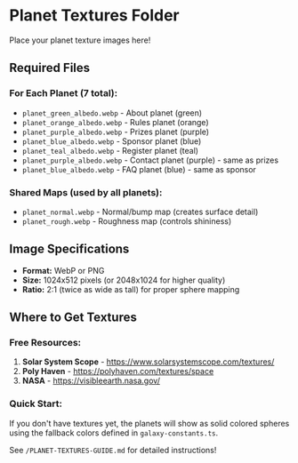 # Planet Textures Folder

Place your planet texture images here!

## Required Files

### For Each Planet (7 total):

- `planet_green_albedo.webp` - About planet (green)
- `planet_orange_albedo.webp` - Rules planet (orange)
- `planet_purple_albedo.webp` - Prizes planet (purple)
- `planet_blue_albedo.webp` - Sponsor planet (blue)
- `planet_teal_albedo.webp` - Register planet (teal)
- `planet_purple_albedo.webp` - Contact planet (purple) - same as prizes
- `planet_blue_albedo.webp` - FAQ planet (blue) - same as sponsor

### Shared Maps (used by all planets):

- `planet_normal.webp` - Normal/bump map (creates surface detail)
- `planet_rough.webp` - Roughness map (controls shininess)

## Image Specifications

- **Format:** WebP or PNG
- **Size:** 1024x512 pixels (or 2048x1024 for higher quality)
- **Ratio:** 2:1 (twice as wide as tall) for proper sphere mapping

## Where to Get Textures

### Free Resources:

1. **Solar System Scope** - https://www.solarsystemscope.com/textures/
2. **Poly Haven** - https://polyhaven.com/textures/space
3. **NASA** - https://visibleearth.nasa.gov/

### Quick Start:

If you don't have textures yet, the planets will show as solid colored spheres using the fallback colors defined in `galaxy-constants.ts`.

See `/PLANET-TEXTURES-GUIDE.md` for detailed instructions!
